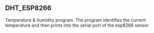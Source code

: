 DHT_ESP8266
-----

Temperature & humidity program. The program identifies the current temperature and then prints into the serial port of the esp8266 sensor
